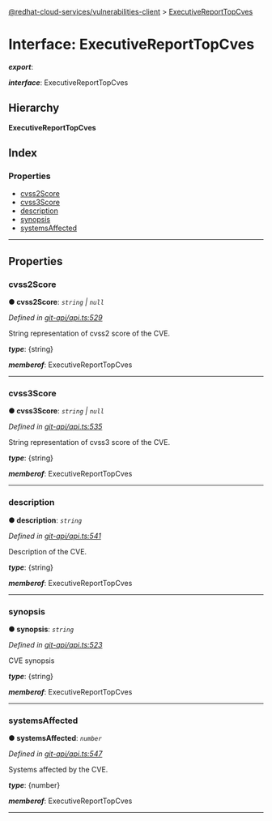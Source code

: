 [@redhat-cloud-services/vulnerabilities-client](../README.md) > [ExecutiveReportTopCves](../interfaces/executivereporttopcves.md)

# Interface: ExecutiveReportTopCves

*__export__*: 

*__interface__*: ExecutiveReportTopCves

## Hierarchy

**ExecutiveReportTopCves**

## Index

### Properties

* [cvss2Score](executivereporttopcves.md#cvss2score)
* [cvss3Score](executivereporttopcves.md#cvss3score)
* [description](executivereporttopcves.md#description)
* [synopsis](executivereporttopcves.md#synopsis)
* [systemsAffected](executivereporttopcves.md#systemsaffected)

---

## Properties

<a id="cvss2score"></a>

###  cvss2Score

**● cvss2Score**: *`string` \| `null`*

*Defined in [git-api/api.ts:529](https://github.com/RedHatInsights/javascript-clients/blob/master/packages/vulnerabilities/git-api/api.ts#L529)*

String representation of cvss2 score of the CVE.

*__type__*: {string}

*__memberof__*: ExecutiveReportTopCves

___
<a id="cvss3score"></a>

###  cvss3Score

**● cvss3Score**: *`string` \| `null`*

*Defined in [git-api/api.ts:535](https://github.com/RedHatInsights/javascript-clients/blob/master/packages/vulnerabilities/git-api/api.ts#L535)*

String representation of cvss3 score of the CVE.

*__type__*: {string}

*__memberof__*: ExecutiveReportTopCves

___
<a id="description"></a>

###  description

**● description**: *`string`*

*Defined in [git-api/api.ts:541](https://github.com/RedHatInsights/javascript-clients/blob/master/packages/vulnerabilities/git-api/api.ts#L541)*

Description of the CVE.

*__type__*: {string}

*__memberof__*: ExecutiveReportTopCves

___
<a id="synopsis"></a>

###  synopsis

**● synopsis**: *`string`*

*Defined in [git-api/api.ts:523](https://github.com/RedHatInsights/javascript-clients/blob/master/packages/vulnerabilities/git-api/api.ts#L523)*

CVE synopsis

*__type__*: {string}

*__memberof__*: ExecutiveReportTopCves

___
<a id="systemsaffected"></a>

###  systemsAffected

**● systemsAffected**: *`number`*

*Defined in [git-api/api.ts:547](https://github.com/RedHatInsights/javascript-clients/blob/master/packages/vulnerabilities/git-api/api.ts#L547)*

Systems affected by the CVE.

*__type__*: {number}

*__memberof__*: ExecutiveReportTopCves

___

